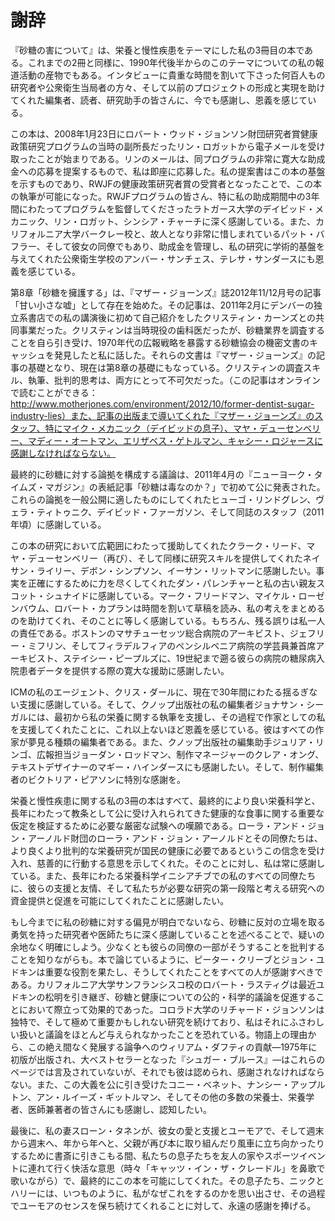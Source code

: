# 謝辞

『砂糖の害について』は、栄養と慢性疾患をテーマにした私の3冊目の本である。これまでの2冊と同様に、1990年代後半からのこのテーマについての私の報道活動の産物でもある。インタビューに貴重な時間を割いて下さった何百人もの研究者や公衆衛生当局者の方々、そして以前のプロジェクトの形成と実現を助けてくれた編集者、読者、研究助手の皆さんに、今でも感謝し、恩義を感じている。

この本は、2008年1月23日にロバート・ウッド・ジョンソン財団研究者賞健康政策研究プログラムの当時の副所長だったリン・ロガットから電子メールを受け取ったことが始まりである。リンのメールは、同プログラムの非常に寛大な助成金への応募を提案するもので、私は即座に応募した。私の提案書はこの本の基盤を示すものであり、RWJFの健康政策研究者賞の受賞者となったことで、この本の執筆が可能になった。RWJFプログラムの皆さん、特に私の助成期間中の3年間にわたってプログラムを監督してくださったラトガース大学のデイビッド・メカニック、リン・ロガット、シンシア・チャーチに深く感謝している。また、カリフォルニア大学バークレー校と、故人となり非常に惜しまれているパット・バフラー、そして彼女の同僚でもあり、助成金を管理し、私の研究に学術的基盤を与えてくれた公衆衛生学校のアンバー・サンチェス、テレサ・サンダースにも恩義を感じている。

第8章「砂糖を擁護する」は、『マザー・ジョーンズ』誌2012年11/12月号の記事「甘い小さな嘘」として存在を始めた。その記事は、2011年2月にデンバーの独立系書店での私の講演後に初めて自己紹介をしたクリスティン・カーンズとの共同事業だった。クリスティンは当時現役の歯科医だったが、砂糖業界を調査することを自ら引き受け、1970年代の広報戦略を暴露する砂糖協会の機密文書のキャッシュを発見したと私に話した。それらの文書は『マザー・ジョーンズ』の記事の基礎となり、現在は第8章の基礎にもなっている。クリスティンの調査スキル、執筆、批判的思考は、両方にとって不可欠だった。（この記事はオンラインで読むことができる：http://www.motherjones.com/environment/2012/10/former-dentist-sugar-industry-lies）また、記事の出版まで導いてくれた『マザー・ジョーンズ』のスタッフ、特にマイク・メカニック（デイビッドの息子）、マヤ・デューセンベリー、マディー・オートマン、エリザベス・ゲトルマン、キャシー・ロジャースに感謝しなければならない。

最終的に砂糖に対する論拠を構成する議論は、2011年4月の『ニューヨーク・タイムズ・マガジン』の表紙記事「砂糖は毒なのか？」で初めて公に発表された。これらの論拠を一般公開に適したものにしてくれたヒューゴ・リンドグレン、ヴェラ・ティトゥニク、デイビッド・ファーガソン、そして同誌のスタッフ（2011年頃）に感謝している。

この本の研究において広範囲にわたって援助してくれたクラーク・リード、マヤ・デューセンベリー（再び）、そして同様に研究スキルを提供してくれたネイサン・ライリー、デボン・シンプソン、イーサン・リットマンに感謝したい。事実を正確にするために力を尽くしてくれたダン・パレンチャーと私の古い親友スコット・シュナイドに感謝している。マーク・フリードマン、マイケル・ローゼンバウム、ロバート・カプランは時間を割いて草稿を読み、私の考えをまとめるのを助けてくれ、そのことに等しく感謝している。もちろん、残る誤りは私一人の責任である。ボストンのマサチューセッツ総合病院のアーキビスト、ジェフリー・ミフリン、そしてフィラデルフィアのペンシルベニア病院の学芸員兼首席アーキビスト、ステイシー・ピープルズに、19世紀まで遡る彼らの病院の糖尿病入院患者データを提供する際の寛大な援助に感謝したい。

ICMの私のエージェント、クリス・ダールに、現在で30年間にわたる揺るぎない支援に感謝している。そして、クノップ出版社の私の編集者ジョナサン・シーガルには、最初から私の栄養に関する執筆を支援し、その過程で作家としての私を支援してくれたことに、これ以上ないほど恩義を感じている。彼はすべての作家が夢見る種類の編集者である。また、クノップ出版社の編集助手ジュリア・リンゴ、広報担当ジョーダン・ロッドマン、制作マネージャーのクレア・オング、テキストデザイナーのマギー・ハインダースにも感謝したい。そして、制作編集者のビクトリア・ピアソンに特別な感謝を。

栄養と慢性疾患に関する私の3冊の本はすべて、最終的により良い栄養科学と、長年にわたって教条として公に受け入れられてきた健康的な食事に関する重要な仮定を検証するために必要な厳密な試験への嘆願である。ローラ・アンド・ジョン・アーノルド財団のローラ・アンド・ジョン・アーノルドとその同僚たちは、より良くより批判的な栄養研究が国民の健康に必要であるというこの信念を受け入れ、慈善的に行動する意思を示してくれた。そのことに対し、私は常に感謝している。また、長年にわたる栄養科学イニシアチブでの私のすべての同僚たちに、彼らの支援と友情、そして私たちが必要な研究の第一段階と考える研究への資金提供と促進を可能にしてくれたことに感謝したい。

もし今までに私の砂糖に対する偏見が明白でないなら、砂糖に反対の立場を取る勇気を持った研究者や医師たちに深く感謝していることを述べることで、疑いの余地なく明確にしよう。少なくとも彼らの同僚の一部がそうすることを批判することを知りながらも。本で論じているように、ピーター・クリーブとジョン・ユドキンは重要な役割を果たし、そうしてくれたことをすべての人が感謝すべきである。カリフォルニア大学サンフランシスコ校のロバート・ラスティグは最近ユドキンの松明を引き継ぎ、砂糖と健康についての公的・科学的議論を促進することにおいて際立って効果的であった。コロラド大学のリチャード・ジョンソンは独特で、そして極めて重要かもしれない研究を続けており、私はそれにふさわしい扱いと議論をほとんど与えられなかったことを恐れている。物語上の理由から、この絶え間なく発展する論争へのウィリアム・ダフティの貢献―1975年に初版が出版され、大ベストセラーとなった『シュガー・ブルース』―はこれらのページでは言及されていないが、それでも彼は認められ、感謝されなければならない。また、この大義を公に引き受けたコニー・ベネット、ナンシー・アップルトン、アン・ルイーズ・ギットルマン、そしてその他の多数の栄養士、栄養学者、医師兼著者の皆さんにも感謝し、認知したい。

最後に、私の妻スローン・タネンが、彼女の愛と支援とユーモアで、そして週末から週末へ、年から年へと、父親が再び本に取り組んだり風車に立ち向かったりするために書斎に引きこもる間、私たちの息子たちを友人の家やスポーツイベントに連れて行く快活な意思（時々「キャッツ・イン・ザ・クレードル」を鼻歌で歌いながら）で、最終的にこの本を可能にしてくれた。その息子たち、ニックとハリーには、いつものように、私がなぜこれをするのかを思い出させ、その過程でユーモアのセンスを保ち続けてくれることに対して、永遠の感謝を捧げる。
